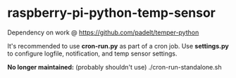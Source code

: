 raspberry-pi-python-temp-sensor
===============================

Dependency on work @ https://github.com/padelt/temper-python

It's recommended to use **cron-run.py** as part of a cron job.
Use **settings.py** to configure logfile, notification, and temp sensor settings.

**No longer maintained:** 
(probably shouldn't use)
./cron-run-standalone.sh